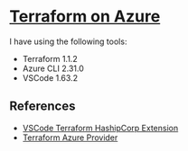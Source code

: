 # [Terraform on Azure](https://github.com/eduflornet/Terraform/tree/main/terraform-azure)
I have using the following tools:

- Terraform 1.1.2
- Azure CLI 2.31.0
- VSCode 1.63.2

## References
- [VSCode Terraform HashipCorp Extension](https://marketplace.visualstudio.com/items?itemName=HashiCorp.terraform)
- [Terraform Azure Provider](https://registry.terraform.io/providers/hashicorp/azurerm/latest/docs)
